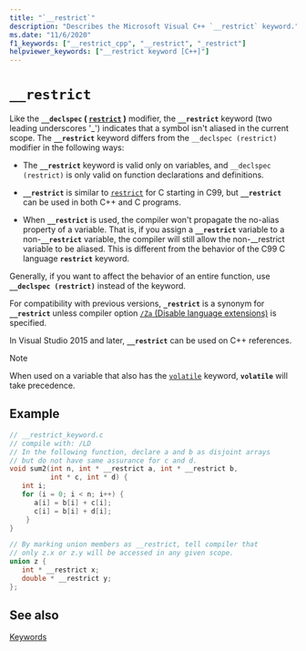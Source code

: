```yaml
---
title: "`__restrict`"
description: "Describes the Microsoft Visual C++ `__restrict` keyword." 
ms.date: "11/6/2020"
f1_keywords: ["__restrict_cpp", "__restrict", "_restrict"]
helpviewer_keywords: ["__restrict keyword [C++]"]
---
```

# `__restrict`

Like the **`__declspec` ( [`restrict`](../cpp/restrict.md) )** modifier, the **`__restrict`** keyword (two leading underscores '_') indicates that a symbol isn't aliased in the current scope. The **`__restrict`** keyword differs from the `__declspec (restrict)` modifier in the following ways:

- The **`__restrict`** keyword is valid only on variables, and `__declspec (restrict)` is only valid on function declarations and definitions.

- **`__restrict`** is similar to [`restrict`](../c-language/type-qualifiers.md#restrict) for C starting in C99, but **`__restrict`** can be used in both C++ and C programs.

- When **`__restrict`** is used, the compiler won't propagate the no-alias property of a variable. That is, if you assign a **`__restrict`** variable to a non-**`__restrict`** variable, the compiler will still allow the non-__restrict variable to be aliased. This is different from the behavior of the C99 C language **`restrict`** keyword.

Generally, if you want to affect the behavior of an entire function, use **`__declspec (restrict)`** instead of the keyword.

For compatibility with previous versions, **`_restrict`** is a synonym for **`__restrict`** unless compiler option [`/Za` \(Disable language extensions)](../build/reference/za-ze-disable-language-extensions.md) is specified.

In Visual Studio 2015 and later, **`__restrict`** can be used on C++ references.

> [!NOTE]
> When used on a variable that also has the [`volatile`](../cpp/volatile-cpp.md) keyword, **`volatile`** will take precedence.

## Example

```cpp
// __restrict_keyword.c
// compile with: /LD
// In the following function, declare a and b as disjoint arrays
// but do not have same assurance for c and d.
void sum2(int n, int * __restrict a, int * __restrict b,
          int * c, int * d) {
   int i;
   for (i = 0; i < n; i++) {
      a[i] = b[i] + c[i];
      c[i] = b[i] + d[i];
    }
}

// By marking union members as __restrict, tell compiler that
// only z.x or z.y will be accessed in any given scope.
union z {
   int * __restrict x;
   double * __restrict y;
};
```

## See also

[Keywords](../cpp/keywords-cpp.md)
